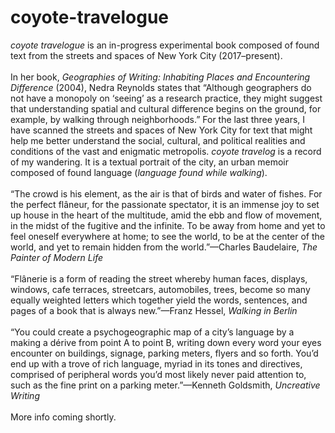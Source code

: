 # coyote-travelogue

<i>coyote travelogue</i> is an in-progress experimental book composed of found text from the streets and spaces of New York City (2017–present).<br>
<br>
In her book, <i>Geographies of Writing: Inhabiting Places and Encountering Difference</i> (2004), Nedra Reynolds states that “Although geographers do not have a monopoly on ‘seeing’ as a research practice, they might suggest that understanding spatial and cultural difference begins on the ground, for example, by walking through neighborhoods.” For the last three years, I have scanned the streets and spaces of New York City for text that might help me better understand the social, cultural, and political realities and conditions of the vast and enigmatic metropolis. <i>coyote travelog</i> is a record of my wandering. It is a textual portrait of the city, an urban memoir composed of found language (<i>language found while walking</i>).<br>
<br>
“The crowd is his element, as the air is that of birds and water of fishes. For the perfect flâneur, for the passionate spectator, it is an immense joy to set up house in the heart of the multitude, amid the ebb and flow of movement, in the midst of the fugitive and the infinite. To be away from home and yet to feel oneself everywhere at home; to see the world, to be at the center of the world, and yet to remain hidden from the world.”—Charles Baudelaire, <i>The Painter of Modern Life</i><br>
<br>
“Flânerie is a form of reading the street whereby human faces, displays, windows, cafe terraces, streetcars, automobiles, trees, become so many equally weighted letters which together yield the words, sentences, and pages of a book that is always new.”—Franz Hessel, <i>Walking in Berlin</i><br>
<br>
“You could create a psychogeographic map of a city’s language by a making a dérive from point A to point B, writing down every word your eyes encounter on buildings, signage, parking meters, flyers and so forth. You’d end up with a trove of rich language, myriad in its tones and directives, comprised of peripheral words you’d most likely never paid attention to, such as the fine print on a parking meter.”—Kenneth Goldsmith, <i>Uncreative Writing</i><br>
<br>
More info coming shortly. 
